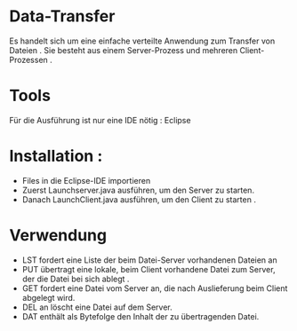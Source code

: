 # Data-Transfer
 Es handelt sich um eine einfache verteilte Anwendung zum Transfer von Dateien . Sie besteht aus einem Server-Prozess und mehreren Client-Prozessen . 
 
 
 # Tools 
 Für die Ausführung ist nur  eine IDE nötig  : Eclipse
 
 
 # Installation : 
 
 - Files  in die Eclipse-IDE importieren 
 - Zuerst Launchserver.java ausführen, um den Server zu starten. 
 - Danach  LaunchClient.java  ausführen, um den Client zu starten . 

# Verwendung
- LST fordert eine Liste der beim Datei-Server vorhandenen Dateien an
- PUT übertragt eine lokale, beim Client vorhandene Datei zum Server, der die Datei bei sich
ablegt .
- GET fordert eine Datei vom Server an, die nach Auslieferung beim Client abgelegt wird.
- DEL an löscht eine Datei auf dem Server.
- DAT enthält als Bytefolge den Inhalt der zu übertragenden Datei.
